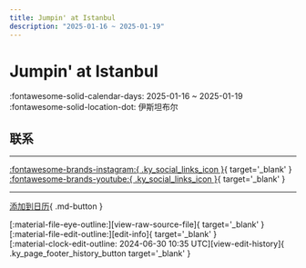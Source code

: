 ```yaml
---
title: Jumpin' at Istanbul
description: "2025-01-16 ~ 2025-01-19"
---
```


# Jumpin' at Istanbul 

:fontawesome-solid-calendar-days: 2025-01-16 ~ 2025-01-19  
:fontawesome-solid-location-dot: 伊斯坦布尔  

## 联系


---

 [:fontawesome-brands-instagram:{ .ky_social_links_icon }](https://instagram.com/jumpinatistanbul){ target='_blank' } [:fontawesome-brands-youtube:{ .ky_social_links_icon }](https://youtube.com/@jumpinatistanbul){ target='_blank' }

---

[添加到日历](https://swing.news/ics/zh-Hans/2025/tr_TR/jumpin-at-istanbul-2025.ics){ .md-button }

<div class="ky_page_footer" markdown>
<div class="ky_page_footer_trailing" markdown="span">
[:material-file-eye-outline:][view-raw-source-file]{ target='_blank' }
[:material-file-edit-outline:][edit-info]{ target='_blank' }
</div>
<div class="ky_page_footer_leading" markdown="span">
[:material-clock-edit-outline: 2024-06-30 10:35 UTC][view-edit-history]{ .ky_page_footer_history_button target='_blank' }
</div>
</div>

[view-raw-source-file]: https://github.com/swingdance/events/blob/main/2025/tr_TR/jumpin-at-istanbul-2025.json "查看原始源文件"
[edit-info]: https://github.com/swingdance/events/issues/new?assignees=&labels=update+event&projects=&template=03-update_entity.yml&title=%5B2025%2Ftr_TR%5D%20Jumpin%27%20at%20Istanbul&region=tr_TR&year=2025&id=jumpin-at-istanbul-2025&name=Jumpin%27%20at%20Istanbul&org_id= "编辑信息"

[view-edit-history]: https://github.com/swingdance/events/commits/main/2025/tr_TR/jumpin-at-istanbul-2025.json "查看编辑历史"
